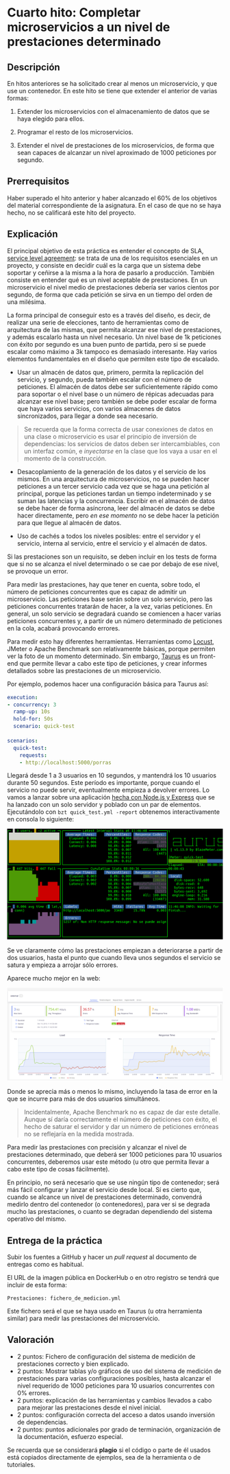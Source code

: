 # Cuarto hito: Completar microservicios a un nivel de prestaciones determinado

Descripción
-----------------

En hitos anteriores se ha solicitado crear al menos un microservicio,
y que use un contenedor. En este hito se tiene que extender el
anterior de varias formas:

1. Extender los microservicios con el almacenamiento de datos que se
haya elegido para ellos.

2. Programar el resto de los microservicios.

3. Extender el nivel de prestaciones de los microservicios, de forma que
sean capaces de alcanzar un nivel aproximado de 1000 peticiones por
segundo.

Prerrequisitos
--------------------

Haber superado el hito anterior y haber alcanzado el 60% de los
objetivos del material correspondiente de la asignatura. En el caso de
que no se haya hecho, no se calificará este hito del proyecto.

Explicación
----------------

El principal objetivo de esta práctica es entender el concepto de SLA,
[service level
agreement](https://en.wikipedia.org/wiki/Service-level_agreement): se
trata de una de los requisitos esenciales en un proyecto, y consiste
en decidir cuál es la carga que un sistema debe soportar y ceñirse a
la misma a la hora de pasarlo a producción. También consiste en
entender qué es un nivel aceptable de prestaciones. En un
microservicio el nivel medio de prestaciones debería ser varios
cientos por segundo, de forma que cada petición se sirva en un tiempo
del orden de una milésima.

La forma principal de conseguir esto es a través del diseño, es decir,
de realizar una serie de elecciones, tanto de herramientas como de
arquitectura de las mismas, que permita alcanzar ese nivel de
prestaciones, y además escalarlo hasta un nivel necesario. Un nivel
base de 1k peticiones con éxito por segundo es una buen punto de
partida, pero si se puede escalar como máximo a 3k tampoco es
demasiado interesante. Hay varios elementos fundamentales en el diseño
que permiten este tipo de escalado.

* Usar un almacén de datos que, primero, permita la replicación del
  servicio, y segundo, pueda también escalar con el número de
  peticiones. El almacén de datos debe ser suficientemente rápido como
  para soportar o el nivel base o un número de répicas adecuadas para
  alcanzar ese nivel base; pero también se debe poder escalar de forma
  que haya varios servicios, con varios almacenes de datos
  sincronizados, para llegar a donde sea necesario.
  
> Se recuerda que la forma correcta de usar conexiones de datos en una
> clase o microservicio es usar el principio de inversión de
> dependencias: los servicios de datos deben ser intercambiables, con
> un interfaz común, e *inyectarse* en la clase que los vaya a usar en
> el momento de la construcción.

* Desacoplamiento de la generación de los datos y el servicio de los
  mismos. En una arquitectura de microservicios, no se pueden hacer
  peticiones a un tercer servicio cada vez que se haga una petición al
  principal, porque las peticiones tardan un tiempo indeterminado y se
  suman las latencias y la concurrencia. Escribir en el almacén de
  datos se debe hacer de forma asíncrona, leer del almacén de datos se
  debe hacer directamente, pero *en ese momento* no se debe hacer la
  petición para que llegue al almacén de datos.
  
* Uso de cachés a todos los niveles posibles: entre el servidor y el
  servicio, interna al servicio, entre el servicio y el almacén de
  datos.
  
Si las prestaciones son un requisito, se deben incluir en los tests de
forma que si no se alcanza el nivel determinado o se cae por debajo de
ese nivel, se provoque un error.

Para medir las prestaciones, hay que tener en cuenta, sobre todo, el
número de peticiones concurrentes que es capaz de admitir un
microservicio. Las peticiones base serán sobre un solo servicio, pero
las peticiones concurrentes tratarán de hacer, a la vez, varias
peticiones. En general, un solo servicio se degradará cuando se
comiencen a hacer varias peticiones concurrentes y, a partir de un
número determinado de peticiones en la cola, acabará provocando
errores.

Para medir esto hay diferentes herramientas. Herramientas como
[Locust](https://locust.io), JMeter o Apache Benchmark son
relativamente básicas, porque permiten ver la foto de un momento
determinado. Sin embargo, [Taurus](http://gettaurus.org/) es un
front-end que permite llevar a cabo este tipo de peticiones, y crear
informes detallados sobre las prestaciones de un microservicio.

Por ejemplo, podemos hacer una configuración básica para Taurus así:

```yaml
execution:
- concurrency: 3
  ramp-up: 10s
  hold-for: 50s
  scenario: quick-test

scenarios:
  quick-test:
    requests:
    - http://localhost:5000/porras
```

Llegará desde 1 a 3 usuarios en 10 segundos, y mantendrá los 10
usuarios durante 50 segundos. Este período es importante, porque
cuando el servicio no puede servir, eventualmente empieza a devolver
errores. Lo vamos a lanzar sobre una aplicación
[hecha con Node.js y Express](https://github.com/node-app-cc) que se
ha lanzado con un solo servidor y poblado con un par de
elementos. Ejecutándolo con `bzt quick_test.yml -report` obtenemos
interactivamente en consola lo siguiente:

![Taurus en la consola](../img/taurus-consola.png)

Se ve claramente cómo las prestaciones empiezan a deteriorarse a
partir de dos usuarios, hasta el punto que cuando lleva unos segundos
el servicio se satura y empieza a arrojar sólo errores.

Aparece mucho mejor en la web:

![Taurus en la consola](../img/taurus-web.png)

Donde se aprecia más o menos lo mismo, incluyendo la tasa de error en
la que se incurre para más de dos usuarios simultáneos.

> Incidentalmente, Apache Benchmark no es capaz de dar este
> detalle. Aunque sí daría correctamente el número de peticiones con
> éxito, el hecho de saturar el servidor y dar un número de peticiones
> erróneas no se reflejaría en la medida mostrada.

Para medir las prestaciones con precisión y alcanzar el nivel de
prestaciones determinado, que deberá ser 1000 peticiones para 10
usuarios concurrentes, deberemos usar este método (u otro que permita
llevar a cabo este tipo de cosas fácilmente).

En principio, no será necesario que se use ningún tipo de contenedor;
será más fácil configurar y lanzar el servicio desde local. Sí es
cierto que, cuando se alcance un nivel de prestaciones determinado,
convendrá medirlo dentro del contenedor (o contenedores), para ver si
se degrada mucho las prestaciones, o cuanto se degradan dependiendo
del sistema operativo del mismo.


Entrega de la práctica
--------------------------------

Subir los fuentes a GitHub y hacer un *pull request* al documento de entregas como es habitual.

El URL de la imagen pública en DockerHub o en otro registro se tendrá que
incluir de esta forma:

	Prestaciones: fichero_de_medicion.yml

Este fichero será el que se haya usado en Taurus (u otra herramienta
similar) para medir las prestaciones del microservicio.

Valoración
--------------

* 2 puntos: Fichero de configuración del sistema de medición de
  prestaciones correcto y bien explicado.
* 2 puntos: Mostrar tablas y/o gráficos de uso del sistema de medición
  de prestaciones para varias configuraciones posibles, hasta alcanzar
  el nivel requerido de 1000 peticiones para 10 usuarios concurrentes
  con 0% errores.
* 2 puntos: explicación de las herramientas y cambios llevados a cabo
  para mejorar las prestaciones desde el nivel inicial.
* 2 puntos: configuración correcta del acceso a datos usando inversión
  de dependencias.
* 2 puntos: puntos adicionales por grado de terminación, organización
  de la documentación, esfuerzo especial.

Se recuerda que se considerará **plagio** si el código o parte de él usados está copiados
directamente de ejemplos, sea de la herramienta o de tutoriales.
